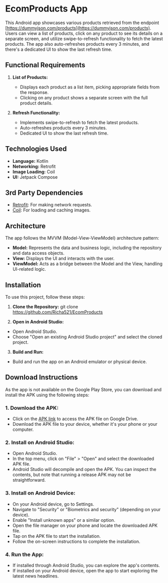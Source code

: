 # EcomProducts App

This Android app showcases various products retrieved from the endpoint [https://dummyjson.com/products](https://dummyjson.com/products). Users can view a list of products, click on any product to see its details on a separate screen, and utilize swipe-to-refresh functionality to fetch the latest products. The app also auto-refreshes products every 3 minutes, and there's a dedicated UI to show the last refresh time.

## Functional Requirements

1. **List of Products:**
   - Displays each product as a list item, picking appropriate fields from the response.
   - Clicking on any product shows a separate screen with the full product details.

2. **Refresh Functionality:**
   - Implements swipe-to-refresh to fetch the latest products.
   - Auto-refreshes products every 3 minutes.
   - Dedicated UI to show the last refresh time.

## Technologies Used

- **Language:** Kotlin
- **Networking:** Retrofit
- **Image Loading:** Coil
- **UI:** Jetpack Compose

## 3rd Party Dependencies

- [Retrofit](https://square.github.io/retrofit/): For making network requests.
- [Coil](https://coil-kt.github.io/coil/): For loading and caching images.

## Architecture

The app follows the MVVM (Model-View-ViewModel) architecture pattern:

- **Model:** Represents the data and business logic, including the repository and data access objects.
- **View:** Displays the UI and interacts with the user.
- **ViewModel:** Acts as a bridge between the Model and the View, handling UI-related logic.

## Installation

To use this project, follow these steps:

1. **Clone the Repository:**
git clone https://github.com/Richa521/EcomProducts


2. **Open in Android Studio:**
- Open Android Studio.
- Choose "Open an existing Android Studio project" and select the cloned project.

3. **Build and Run:**
- Build and run the app on an Android emulator or physical device.

## Download Instructions

As the app is not available on the Google Play Store, you can download and install the APK using the following steps:

### 1. Download the APK:

- Click on the [APK link](https://drive.google.com/file/d/1PrxjEFHcYLqT4vYoLWK48CtemJs4Dhs2/view?usp=sharing) to access the APK file on Google Drive.
- Download the APK file to your device, whether it's your phone or your computer.

### 2. Install on Android Studio:

- Open Android Studio.
- In the top menu, click on "File" > "Open" and select the downloaded APK file.
- Android Studio will decompile and open the APK. You can inspect the contents, but note that running a release APK may not be straightforward.

### 3. Install on Android Device:

- On your Android device, go to Settings.
- Navigate to "Security" or "Biometrics and security" (depending on your device).
- Enable "Install unknown apps" or a similar option.
- Open the file manager on your phone and locate the downloaded APK file.
- Tap on the APK file to start the installation.
- Follow the on-screen instructions to complete the installation.

### 4. Run the App:

- If installed through Android Studio, you can explore the app's contents.
- If installed on your Android device, open the app to start exploring the latest news headlines.
